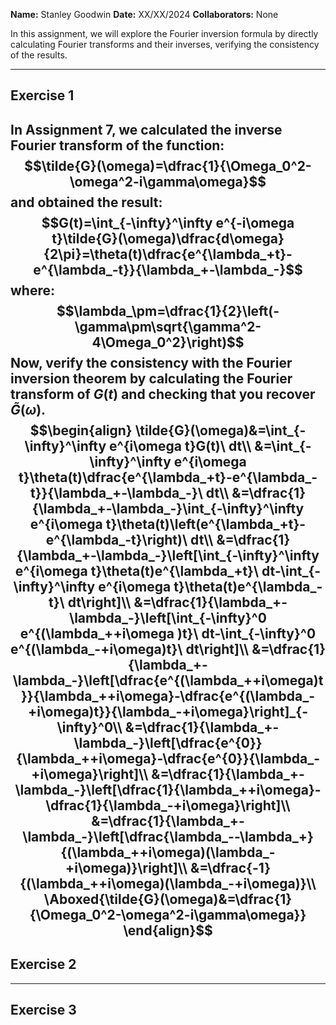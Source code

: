 **Name:** Stanley Goodwin
**Date:** XX/XX/2024
**Collaborators:** None

In this assignment, we will explore the Fourier inversion formula by directly calculating Fourier transforms and their inverses, verifying the consistency of the results.

---
## Exercise 1
In Assignment 7, we calculated the inverse Fourier transform of the function:
$$\tilde{G}(\omega)=\dfrac{1}{\Omega_0^2-\omega^2-i\gamma\omega}$$
and obtained the result:
$$G(t)=\int_{-\infty}^\infty e^{-i\omega t}\tilde{G}(\omega)\dfrac{d\omega}{2\pi}=\theta(t)\dfrac{e^{\lambda_+t}-e^{\lambda_-t}}{\lambda_+-\lambda_-}$$
where:
$$\lambda_\pm=\dfrac{1}{2}\left(-\gamma\pm\sqrt{\gamma^2-4\Omega_0^2}\right)$$
Now, verify the consistency with the Fourier inversion theorem by calculating the Fourier transform of $G(t)$ and checking that you recover $\tilde{G}(\omega)$.
$$\begin{align}
\tilde{G}(\omega)&=\int_{-\infty}^\infty e^{i\omega t}G(t)\ dt\\
&=\int_{-\infty}^\infty e^{i\omega t}\theta(t)\dfrac{e^{\lambda_+t}-e^{\lambda_-t}}{\lambda_+-\lambda_-}\ dt\\
&=\dfrac{1}{\lambda_+-\lambda_-}\int_{-\infty}^\infty e^{i\omega t}\theta(t)\left(e^{\lambda_+t}-e^{\lambda_-t}\right)\ dt\\
&=\dfrac{1}{\lambda_+-\lambda_-}\left[\int_{-\infty}^\infty e^{i\omega t}\theta(t)e^{\lambda_+t}\ dt-\int_{-\infty}^\infty e^{i\omega t}\theta(t)e^{\lambda_-t}\ dt\right]\\
&=\dfrac{1}{\lambda_+-\lambda_-}\left[\int_{-\infty}^0 e^{(\lambda_++i\omega )t}\ dt-\int_{-\infty}^0 e^{(\lambda_-+i\omega)t}\ dt\right]\\
&=\dfrac{1}{\lambda_+-\lambda_-}\left[\dfrac{e^{(\lambda_++i\omega)t}}{\lambda_++i\omega}-\dfrac{e^{(\lambda_-+i\omega)t}}{\lambda_-+i\omega}\right]_{-\infty}^0\\
&=\dfrac{1}{\lambda_+-\lambda_-}\left[\dfrac{e^{0}}{\lambda_++i\omega}-\dfrac{e^{0}}{\lambda_-+i\omega}\right]\\
&=\dfrac{1}{\lambda_+-\lambda_-}\left[\dfrac{1}{\lambda_++i\omega}-\dfrac{1}{\lambda_-+i\omega}\right]\\
&=\dfrac{1}{\lambda_+-\lambda_-}\left[\dfrac{\lambda_--\lambda_+}{(\lambda_++i\omega)(\lambda_-+i\omega)}\right]\\
&=\dfrac{-1}{(\lambda_++i\omega)(\lambda_-+i\omega)}\\
\Aboxed{\tilde{G}(\omega)&=\dfrac{1}{\Omega_0^2-\omega^2-i\gamma\omega}}
\end{align}$$
---
## Exercise 2

---
## Exercise 3
